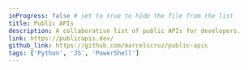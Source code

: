 ```yaml
---
inProgress: false # set to true to hide the file from the list
title: Public APIs
description: A collaborative list of public APIs for developers.
link: https://publicapis.dev/
github_link: https://github.com/marcelscruz/public-apis
tags: ['Python', 'JS', 'PowerShell']
---
```

